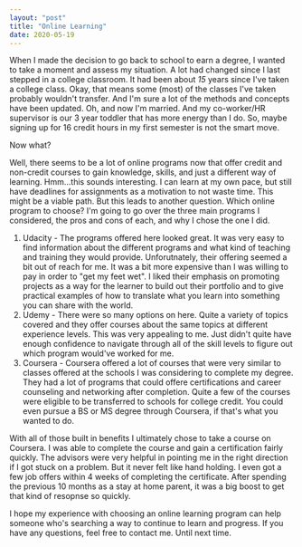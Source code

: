 ```yaml
---
layout: "post"
title: "Online Learning"
date: 2020-05-19
---
```

When I made the decision to go back to school to earn a degree, I wanted to take a moment and assess my situation. A lot had changed since I last stepped in a college classroom. It had been about *15* years since I've taken a college class. Okay, that means some (most) of the classes I've taken probably wouldn't transfer. And I'm sure a lot of the methods and concepts have been updated. Oh, and now I'm married. And my co-worker/HR supervisor is our 3 year toddler that has more energy than I do. So, maybe signing up for 16 credit hours in my first semester is not the smart move.

Now what?

Well, there seems to be a lot of online programs now that offer credit and non-credit courses to gain knowledge, skills, and just a different way of learning. Hmm...this sounds interesting. I can learn at my own pace, but still have deadlines for assignments as a motivation to not waste time. This might be a viable path. But this leads to another question. Which online program to choose? I'm going to go over the three main programs I considered, the pros and cons of each, and why I chose the one I did.

1. Udacity - The programs offered here looked great. It was very easy to find information about the different programs and what kind of teaching and training they would provide. Unforutnately, their offering seemed a bit out of reach for me. It was a bit more expensive than I was willing to pay in order to "get my feet wet". I liked their emphasis on promoting projects as a way for the learner to build out their portfolio and to give practical examples of how to translate what you learn into something you can share with the world.
2. Udemy - There were so many options on here. Quite a variety of topics covered and they offer courses about the same topics at different experience levels. This was very appealing to me. Just didn't quite have enough confidence to navigate through all of the skill levels to figure out which program would've worked for me.
3. Coursera - Coursera offered a lot of courses that were very similar to classes offered at the schools I was considering to complete my degree. They had a lot of programs that could offere certifications and career counseling and networking after completion. Quite a few of the courses were eligible to be transferred to schools for college credit. You could even pursue a BS or MS degree through Coursera, if that's what you wanted to do.

With all of those built in benefits I ultimately chose to take a course on Coursera. I was able to complete the course and gain a certification fairly quickly. The advisors were very helpful in pointing me in the right direction if I got stuck on a problem. But it never felt like hand holding. I even got a few job offers within 4 weeks of completing the certificate. After spending the previous 10 months as a stay at home parent, it was a big boost to get that kind of resopnse so quickly.

I hope my experience with choosing an online learning program can help someone who's searching a way to continue to learn and progress. If you have any questions, feel free to contact me. Until next time.